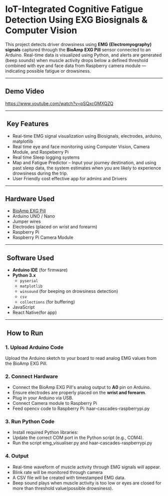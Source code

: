 # IoT-Integrated Cognitive Fatigue Detection Using EXG Biosignals & Computer Vision

This project detects driver drowsiness using **EMG (Electromyography) signals** captured through the **BioAmp EXG Pill** sensor connected to an Arduino. Real-time data is visualized using Python, and alerts are generated (beep sounds) when muscle activity drops below a defined threshold combined with eye and face data from Raspberry camera module — indicating possible fatigue or drowsiness.

---

## Demo Video
https://www.youtube.com/watch?v=pSQxcGMXQZQ

---

##  Key Features

- Real-time EMG signal visualization using Biosignals, electrodes, arduino, matplotlib
- Real time eye and face monitoring using Computer Vision, Camera Module, and Raspeberry Pi
- Real time Sleep logging systems
- Map and Fatigue Predictor – Input your journey destination, and using past sleep data, the system estimates when you are likely to experience drowsiness during the trip.
- User Friendly cost effective app for admins and Drivers

---

##  Hardware Used

- [BioAmp EXG Pill](https://github.com/upsidedownlabs/BioAmp-EXG-Pill)
- Arduino UNO / Nano
- Jumper wires
- Electrodes (placed on wrist and forearm)
- Raspberry Pi
- Raspberry Pi Camera Module

---

##  Software Used

- **Arduino IDE** (for firmware)
- **Python 3.x**
  - `pyserial`
  - `matplotlib`
  - `winsound` (for beeping on drowsiness detection)
  - `csv`
  - `collections` (for buffering)
- JavaScript 
- React Native(for app)

---

##  How to Run

### 1. Upload Arduino Code

Upload the Arduino sketch to your board to read analog EMG values from the BioAmp EXG Pill.

### 2. Connect Hardware

- Connect the BioAmp EXG Pill's analog output to **A0** pin on Arduino.
- Ensure electrodes are properly placed on the **wrist and forearm**.
- Plug in your Arduino via USB.
- Connect Camera module to Raspberry Pi
- Feed opencv code to Raspberry Pi: haar-cascades-raspberrypi.py

### 3. Run Python Code

- Install required Python libraries:
- Update the correct COM port in the Python script (e.g., COM4).
- Run the script emg_visualiser.py and haar-cascades-raspberrypi.py

### 4. Output
- Real-time waveform of muscle activity through EMG signals will appear.
- Blink rate will be monitored through camera
- A CSV file will be created with timestamped EMG data.
- Beep sound plays when muscle activity is too low or eyes are closed for more than threshold value(possible drowsiness).


  

